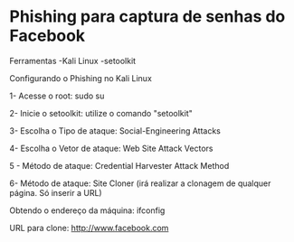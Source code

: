 # Phishing para captura de senhas do Facebook

Ferramentas
-Kali Linux
  -setoolkit


Configurando o Phishing no Kali Linux

1- Acesse o root: sudo su

2- Inicie o setoolkit: utilize o comando "setoolkit"

3- Escolha o Tipo de ataque: Social-Engineering Attacks

4- Escolha o Vetor de ataque: Web Site Attack Vectors

5 - Método de ataque: Credential Harvester Attack Method 

6- Método de ataque: Site Cloner (irá realizar a clonagem de qualquer página. Só inserir a URL)

Obtendo o endereço da máquina: ifconfig

URL para clone: http://www.facebook.com

